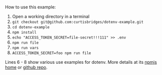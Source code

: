 How to use this example:

1. Open a working directory in a terminal
2. `git checkout git@github.com:curtisbridges/dotenv-example.git`
3. `cd dotenv-example`
4. `npm install`
5. `echo "ACCESS_TOKEN_SECRET=file-secret!!!111" >> .env`
6. `npm run file`
7. `npm run vars`
8. `ACCESS_TOKEN_SECRET=foo npm run file` 

Lines 6 - 8 show various use examples for dotenv. More details at its [npmjs home](https://www.npmjs.com/package/dotenv) or [github repo](https://github.com/motdotla/dotenv).
